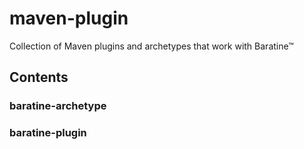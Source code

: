 # maven-plugin
Collection of Maven plugins and archetypes that work with Baratine™

## Contents
### baratine-archetype
### baratine-plugin



